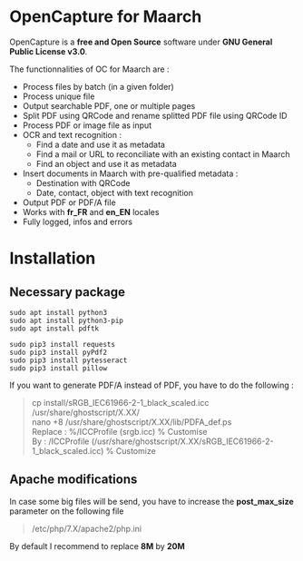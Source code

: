 
# OpenCapture for Maarch  
  
OpenCapture is a **free and Open Source** software under **GNU General Public License v3.0**.  

The functionnalities of OC for Maarch are : 

 - Process files by batch (in a given folder)
 - Process unique file 
 - Output searchable PDF, one or multiple pages
 - Split PDF using QRCode and rename splitted PDF file using QRCode ID
 - Process PDF or image file as input
 - OCR and text recognition : 
	 - Find a date and use it as metadata
	 - Find a mail or URL to reconciliate with an existing contact in Maarch
	 - Find an object and use it as metadata
 - Insert documents in Maarch with pre-qualified metadata : 
	 - Destination with QRCode
	 - Date, contact, object with text recognition
 - Output PDF or PDF/A file
 - Works with **fr_FR** and **en_EN** locales
 - Fully logged, infos and errors
 
  
  
# Installation  
  
## Necessary package  
  

    sudo apt install python3 
    sudo apt install python3-pip
    sudo apt install pdftk 

    sudo pip3 install requests 
    sudo pip3 install pyPdf2 
    sudo pip3 install pytesseract 
    sudo pip3 install pillow

  

If you want to generate PDF/A instead of PDF, you have to do the following :  
  
> cp install/sRGB_IEC61966-2-1_black_scaled.icc /usr/share/ghostscript/X.XX/  
> nano +8 /usr/share/ghostscript/X.XX/lib/PDFA_def.ps  
> Replace : %/ICCProfile (srgb.icc) % Customise  
> By : /ICCProfile (/usr/share/ghostscript/X.XX/sRGB_IEC61966-2-1_black_scaled.icc)   % Customize  
  
## Apache modifications  
  
In case some big files will be send, you have to increase the **post_max_size** parameter on the following file  
> /etc/php/7.X/apache2/php.ini  
  
By default I recommend to replace **8M** by **20M**
